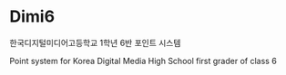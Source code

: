 # Dimi6
한국디지털미디어고등학교 1학년 6반 포인트 시스템 
 
Point system for Korea Digital Media High School first grader of class 6 
